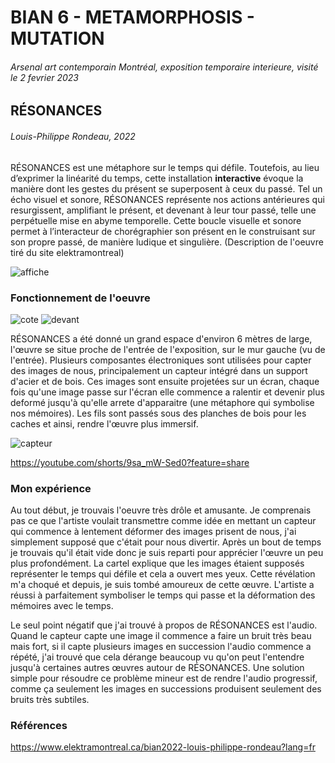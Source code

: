# BIAN 6 - METAMORPHOSIS - MUTATION
###### Arsenal art contemporain Montréal, exposition temporaire interieure, visité le 2 fevrier 2023
## RÉSONANCES
###### Louis-Philippe Rondeau, 2022

RÉSONANCES est une métaphore sur le temps qui défile. Toutefois, au lieu d’exprimer la linéarité du temps, cette installation <b>interactive</b> évoque la manière dont les gestes du présent se superposent à ceux du passé. Tel un écho visuel et sonore, RÉSONANCES représente nos actions antérieures qui resurgissent, amplifiant le présent, et devenant à leur tour passé, telle une perpétuelle mise en abyme temporelle. Cette boucle visuelle et sonore permet à l’interacteur de chorégraphier son présent en le construisant sur son propre passé, de manière ludique et singulière. (Description de l'oeuvre tiré du site elektramontreal)

![affiche](images/affiche.png)

### Fonctionnement de l'oeuvre

![cote](images/oeuvredecote.png)
![devant](images/images/oeuvredudevant.png)

RÉSONANCES a été donné un grand espace d'environ 6 mètres de large, l'œuvre se situe proche de l'entrée de l'exposition, sur le mur gauche (vu de l'entrée). Plusieurs composantes électroniques sont utilisées pour capter des images de nous, principalement un capteur intégré dans un support d'acier et de bois. Ces images sont ensuite projetées sur un écran, chaque fois qu'une image passe sur l'écran elle commence a ralentir et devenir plus deformé jusqu'à qu'elle arrete d'apparaitre (une métaphore qui symbolise nos mémoires). Les fils sont passés sous des planches de bois pour les caches et ainsi, rendre l'œuvre plus immersif. 

![capteur](images/capteur.png)

https://youtube.com/shorts/9sa_mW-Sed0?feature=share

### Mon expérience

Au tout début, je trouvais l'oeuvre très drôle et amusante. Je comprenais pas ce que l'artiste voulait transmettre comme idée en mettant un capteur qui commence à lentement déformer des images prisent de nous, j'ai simplement supposé que c'était pour nous divertir. Après un bout de temps je trouvais qu'il était vide donc je suis reparti pour apprécier l'œuvre un peu plus profondément. La cartel explique que les images étaient supposés représenter le temps qui défile et cela a ouvert mes yeux. Cette révélation m'a choqué et depuis, je suis tombé amoureux de cette œuvre. L'artiste a réussi à parfaitement symboliser le temps qui passe et la déformation des mémoires avec le temps.

Le seul point négatif que j'ai trouvé à propos de RÉSONANCES est l'audio. Quand le capteur capte une image il commence a faire un bruit très beau mais fort, si il capte plusieurs images en succession l'audio commence a répété, j'ai trouvé que cela dérange beaucoup vu qu'on peut l'entendre jusqu'à certaines autres œuvres autour de RÉSONANCES. Une solution simple pour résoudre ce problème mineur est de rendre l'audio progressif, comme ça seulement les images en successions produisent seulement des bruits très subtiles.



### Références

https://www.elektramontreal.ca/bian2022-louis-philippe-rondeau?lang=fr
